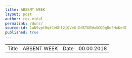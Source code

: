 ```yaml
---
title: ABSENT WEEK
layout: post
author: rex.vidal
permalink: /duns/
source-id: 1aN9vptRqiCvOhl2jQVeG-DdSTUEWwSCQDgRoEHxKddI
published: true
---
```

<table>
  <tr>
    <td>Title</td>
    <td>
ABSENT WEEK
   </td>
    <td>Date</td>
    <td>
  00.00.2018</td>
  </tr>
</table>


